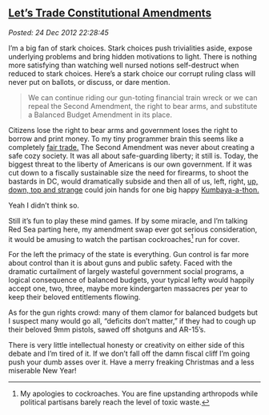  
[Let’s Trade Constitutional Amendments](http://bakerjd99.wordpress.com/2012/12/24/lets-trade-constitutional-amendments/)
------------------------------------------------------------------------------------------------------------------------

*Posted: 24 Dec 2012 22:28:45*

I’m a big fan of stark choices. Stark choices push trivialities aside,
expose underlying problems and bring hidden motivations to light. There
is nothing more satisfying than watching well nursed notions
self-destruct when reduced to stark choices. Here’s a stark choice our
corrupt ruling class will never put on ballots, or discuss, or dare
mention.

> We can continue riding our gun-toting financial train wreck or we can
> repeal the Second Amendment, the right to bear arms, and substitute a
> Balanced Budget Amendment in its place.

Citizens lose the right to bear arms and government loses the right to
borrow and print money. To my tiny programmer brain this seems like a
completely [fair
trade.](http://www.globalexchange.org/programs/fairtrade) The Second
Amendment was never about creating a safe cozy society. It was all about
safe-guarding liberty; it still is. Today, the biggest threat to the
liberty of Americans is our own government. If it was cut down to a
fiscally sustainable size the need for firearms, to shoot the bastards
in DC, would dramatically subside and then all of us, left, right, [up,
down, top and
strange](http://public.web.cern.ch/public/en/science/standardmodel-en.html)
could join hands for one big happy
[Kumbaya-a-thon.](http://www.urbandictionary.com/define.php?term=kumbaya)

Yeah I didn’t think so.

Still it’s fun to play these mind games. If by some miracle, and I’m
talking Red Sea parting here, my amendment swap ever got serious
consideration, it would be amusing to watch the partisan cockroaches[^3591a]
run for cover.

For the left the primacy of the state is everything. Gun control is far
more about control than it is about guns and public safety. Faced with
the dramatic curtailment of largely wasteful government social programs,
a logical consequence of balanced budgets, your typical lefty would
happily accept one, two, three, maybe more kindergarten massacres per
year to keep their beloved entitlements flowing.

As for the gun rights crowd: many of them clamor for balanced budgets
but I suspect many would go all, “deficits don’t matter,” if they had to
cough up their beloved 9mm pistols, sawed off shotguns and AR-15’s.

There is very little intellectual honesty or creativity on either side
of this debate and I’m tired of it. If we don’t fall off the damn fiscal
cliff I’m going push your dumb asses over it. Have a merry freaking
Christmas and a less miserable New Year!

[^3591a]: My apologies to cockroaches. You are fine upstanding arthropods
    while political partisans barely reach the level of toxic waste.

